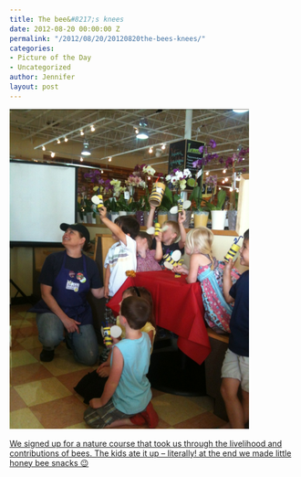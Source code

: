 ```yaml
---
title: The bee&#8217;s knees
date: 2012-08-20 00:00:00 Z
permalink: "/2012/08/20/20120820the-bees-knees/"
categories:
- Picture of the Day
- Uncategorized
author: Jennifer
layout: post
---
```


[<img height="560" alt="20120820-222533.jpg" width="420" class="alignnone " src="/assets/images/The-beeand-8217-s-knees/1345501532000-missing.jpg" />](http://www.flickr.com/photos/jenniferandJennifers_photos/sets/72157631201680162/)

[We signed up for a nature course that took us through the livelihood and contributions of bees. The kids ate it up &#8211; literally! at the end we made little honey bee snacks 😉](http://www.flickr.com/photos/jenniferandJennifers_photos/sets/72157631201680162/)
